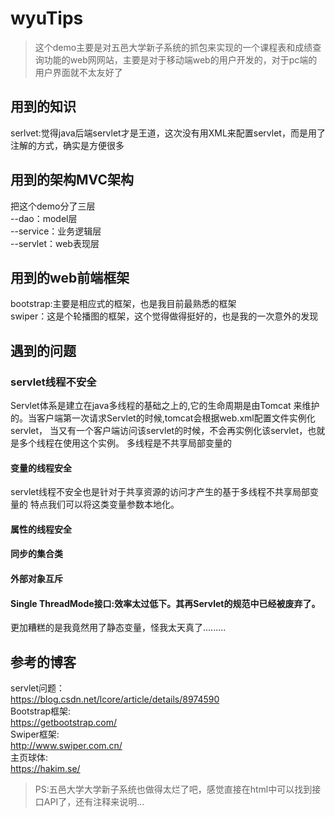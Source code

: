 # wyuTips
> 这个demo主要是对五邑大学新子系统的抓包来实现的一个课程表和成绩查询功能的web网网站，主要是对于移动端web的用户开发的，对于pc端的用户界面就不太友好了


## 用到的知识
serlvet:觉得java后端servlet才是王道，这次没有用XML来配置servlet，而是用了注解的方式，确实是方便很多

## 用到的架构MVC架构
把这个demo分了三层<br/>
--dao：model层<br>
--service：业务逻辑层<br/>
--servlet：web表现层<br/>


## 用到的web前端框架
bootstrap:主要是相应式的框架，也是我目前最熟悉的框架<br/>
swiper：这是个轮播图的框架，这个觉得做得挺好的，也是我的一次意外的发现<br/>

## 遇到的问题
### servlet线程不安全
Servlet体系是建立在java多线程的基础之上的,它的生命周期是由Tomcat
来维护的。当客户端第一次请求Servlet的时候,tomcat会根据web.xml配置文件实例化servlet，
当又有一个客户端访问该servlet的时候，不会再实例化该servlet，也就是多个线程在使用这个实例。
多线程是不共享局部变量的
 #### 变量的线程安全
 servlet线程不安全也是针对于共享资源的访问才产生的基于多线程不共享局部变量的
 特点我们可以将这类变量参数本地化。
                            
 #### 属性的线程安全                       
 #### 同步的集合类
 #### 外部对象互斥
 #### Single ThreadMode接口:效率太过低下。其再Servlet的规范中已经被废弃了。
 
 更加糟糕的是我竟然用了静态变量，怪我太天真了.........
## 参考的博客
servlet问题：<br>
https://blog.csdn.net/lcore/article/details/8974590<br>
Bootstrap框架:<br>
https://getbootstrap.com/<br/>
Swiper框架:<br>
http://www.swiper.com.cn/<br/>
主页球体:<br/>
https://hakim.se/<br/>



> PS:五邑大学大学新子系统也做得太烂了吧，感觉直接在html中可以找到接口API了，还有注释来说明...